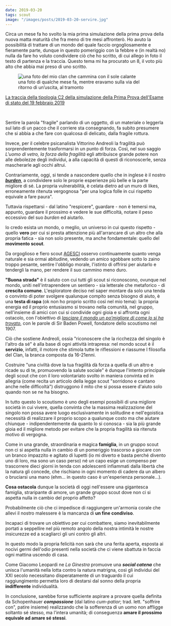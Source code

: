 ```yaml
---
date: 2019-03-20
tags: scout
image: "/images/posts/2019-03-20-servire.jpg"
---
```

Circa un mese fa ho svolto la mia prima simulazione della prima prova della nuova matta maturità che fra meno di tre mesi affronterò. Ho avuto la possibilità di trattare di un mondo del quale faccio orgogliosamente e fieramente parte, dunque in questo pomeriggio con la febbre e (in realtà no) nulla da fare ho voluto condividere ciò che ho scritto, di cui allego in foto il testo di partenza e la traccia. Questo tema mi ha procurato un 8, il voto più alto che abbia mai preso di uno scritto.
<!--more-->
<figure><img src="{{ page.image }}" alt="una foto del mio clan che cammina con il sole calante" /><figcaption>una foto di qualche mese fa, mentre eravamo sulla via del ritorno di un’uscita, al tramonto</figcaption></figure>

<a href="https://www.tuttoscuola.com/content//uploads/2019/02/TipologiaC_2.pdf" target="_blank" rel="noopener noreferrer">La traccia della tipologia C2 della simulazione della Prima Prova dell'Esame di stato del 19 febbraio 2019</a>

<br />

Sentire la parola "fragile" parlando di un oggetto, di un materiale o leggerla sul lato di un pacco che il corriere sta consegnando, fa subito presumere che si abbia a che fare con qualcosa di delicato, dalla fragile rottura.

Invece, per il celebre psicanalista Vittorino Andreoli la fragilità può sorprendentemente trasformarsi in un punto di forza. Così, nel suo saggio _L'uomo di vetro, la forza della fragilità_ egli attribuisce grande potere non alle debolezze degli individui, a alla capacità di questi di riconoscerle, senza mascherarle agli occhi altrui.



Contrariamente, oggi, si tende a nascondere quello che in inglese è il nostro <a href="http://www.wordreference.com/enit/burden" rel="noopener noreferrer" target="_blank">***burden***</a>, a condividere solo le proprie esperienze più belle e la parte migliore di sé. La propria vulnerabilità, è celata dietro ad un muro di likes, erroneamente ritenuta vergognosa "per una logica folle in cui rispetto equivale a fare paura".

Tuttavia rispettarsi - dal latino "respicere", guardare - non è temersi ma, appunto, guardare il prossimo e vedere le sue difficoltà, notare il peso eccessivo del suo _burden_ ed aiutarlo.



Io credo esista un mondo, o meglio, un universo in cui questo rispetto - quello **vero** per cui si presta attenzione più all'arrancare di un altro che alla propria fatica - sia non solo presente, ma anche fondamentale: quello del **movimento scout**.

Da orgoglioso e fiero scout <a href="https://www.agesci.it/" rel="noopener noreferrer" target="_blank">AGESCI</a> osservo continuamente quanto venga naturale e sia ormai abitudine, vedendo un amico sgobbare sotto lo zaino troppo pesante, sentire l'obbligo morale, l'istinto di offrirsi per aiutarlo e tendergli la mano, per rendere il suo cammino meno duro.

**"Buona strada"** è il saluto con cui tutti gli scout si riconoscono, ovunque nel mondo, uniti nell'intraprendere un sentiero - sia letterale che metaforico - di **crescita comune**. L'esploratore deciso nel saper montare da solo una tenda o convinto di poter svolgere qualunque compito senza bisogno di aiuto, è una **testa di rapa** (ok non ho proprio scritto così nel mio tema): la propria energia ed il proprio entusiasmo si trovano nella comunità, nel gruppo, nell'insieme di amici con cui si condivide ogni gioia e si affronta ogni ostacolo, con l'obiettivo di <a href="https://hyp.is/LrTvBopgEeqMqF-McSiwCw/it.scoutwiki.org/Citazioni_di_Baden-Powell" rel="noopener noreferrer" target="_blank">_lasciare il mondo un po’migliore di come lo si ha trovato_</a>, con le parole di Sir Baden Powell, fondatore dello scoutismo nel 1907.



Ciò che sostiene Andreoli, ossia "riconoscere che la ricchezza del singolo è l'altro da sé" è alla base di ogni attività intrapresa: nel mondo scout è il **servizio**, infatti, il motore che stimola tutte le riflessioni e riassume l filosofia del Clan, la branca composta da 16-21enni.

Costruire "una civiltà dove la tua fragilità dà forza a quella di un altro e ricade su di te, promuovendo la salute sociale" è dunque l'intento principale degli scout che con il loro volontariato svolto in maniera convinta ed in allegria (come recita un articolo della legge scout "sorridono e cantano anche nelle difficoltà") distruggono il mito che si possa essere d'aiuto solo quando non se ne ha bisogno.


In tutto questo lo scoutismo è uno degli esempi possibili di una migliore società in cui vivere, quella convinta che la massima realizzazione del singolo non possa avere luogo esclusivamente in solitudine e nell'egoistica necessità di realizzare il proprio scopo a qualunque costo ma che aiutare chiunque - indipendentemente da quanto lo si conosca - sia la più grande gioia ed il migliore metodo per evitare che la propria fragilità sia ritenuta motivo di vergogna.


Come in una grande, straordinaria e magica **famiglia**, in un gruppo scout non ci si aspetta nulla in cambio di un pomeriggio trascorso a giocare con un branco impazzito e agitato di lupetti (io mi diverto e basta perché divento uno di loro, ma sono un caso perso) né un capo esige un compenso per trascorrere dieci giorni in tenda con adolescenti infiammati dalla libertà che la natura gli concede, che rischiano in ogni momento di cadere da un albero o bruciarsi una mano (ehm... in questo caso è un'esperienza personale...).



**Cosa ostacola** dunque la società di oggi nell'essere una gigantesca famiglia, straripante di amore, un grande gruppo scout dove non ci si aspetta nulla in cambio del proprio affetto?

Probabilmente ciò che ci impedisce di raggiungere un'armonia corale che allevi il nostro malessere è la mancanza di **un fine condiviso**.



Incapaci di trovare un obiettivo per cui combattere, siamo inevitabilmente portati a seppellire nel più remoto angolo della nostra intimità le nostre insicurezze ed a scagliarci gli uni contro gli altri.

In questo modo la propria felicità non sarà che una ferita aperta, esposta ai nocivi germi dell'odio presenti nella società che ci viene sbattuta in faccia ogni mattina uscendo di casa.

Come Giacomo Leopardi ne _La Ginestra_ promuove una _**social catena**_ che unisca l'umanità nella lotta contro la natura matrigna, così gli individui del XXI secolo necessitano disperatamente di un traguardo il cui raggiungimento permetta loro di destarsi dal sonno della propria **indifferente** individualità.


In conclusione, sarebbe forse sufficiente aspirare a provare quella definita da Schopenhauer _**compassione**_ (dal latino _cum-patior_; trad. lett. "soffrire con", patire insieme) realizzando che la sofferenza di un uomo non affligge soltanto sé stesso, ma l'intera umanità; di conseguenza **amare il prossimo equivale ad amare sé stessi**.
